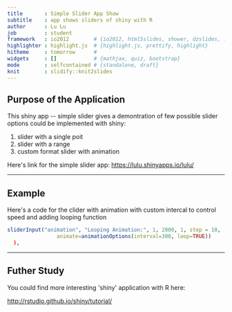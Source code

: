 ```yaml
---
title       : Simple Slider App Show
subtitle    : app shows sliders of shiny with R
author      : Lu Lu
job         : student
framework   : io2012        # {io2012, html5slides, shower, dzslides, ...}
highlighter : highlight.js  # {highlight.js, prettify, highlight}
hitheme     : tomorrow      # 
widgets     : []            # {mathjax, quiz, bootstrap}
mode        : selfcontained # {standalone, draft}
knit        : slidify::knit2slides
---
```


## Purpose of the Application

This shiny app -- simple slider gives a demontration of few possible slider options could be implemented with shiny:
1. slider with a single poit
2. slider with a range
3. custom format slider with animation

Here's link for the simple slider app:
https://lulu.shinyapps.io/lulu/


---

## Example

Here's a code for the clider with animation with custom intercal to control speed and adding looping function



```r
sliderInput("animation", "Looping Animation:", 1, 2000, 1, step = 10, 
                animate=animationOptions(interval=300, loop=TRUE))
  ),
```


---

## Futher Study

You could find more interesting 'shiny' application with R here:

http://rstudio.github.io/shiny/tutorial/
